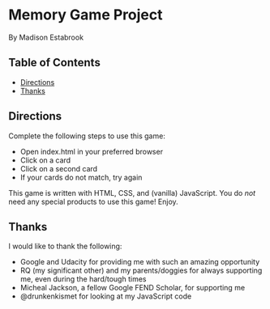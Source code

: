 # Memory Game Project
By Madison Estabrook 
## Table of Contents

* [Directions](#Directions)
* [Thanks](#Thanks)

## Directions
Complete the following steps to use this game: 
- Open index.html in your preferred browser
- Click on a card 
- Click on a second card 
- If your cards do not match, try again 

This game is written with HTML, CSS, and (vanilla) JavaScript. You do _not_ need any special products to use this game! Enjoy. 
## Thanks
I would like to thank the following: 
- Google and Udacity for providing me with such an amazing opportunity 
- RQ (my significant other) and my parents/doggies for always supporting me, even during the hard/tough times 
- Micheal Jackson, a fellow Google FEND Scholar, for supporting me 
- @drunkenkismet for looking at my JavaScript code 
